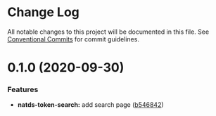# Change Log

All notable changes to this project will be documented in this file.
See [Conventional Commits](https://conventionalcommits.org) for commit guidelines.

# 0.1.0 (2020-09-30)


### Features

* **natds-token-search:** add search page ([b546842](https://github.com/natura-cosmeticos/natds-commons/commit/b546842604dacf9dc7d9527517d0406b4c284460))
